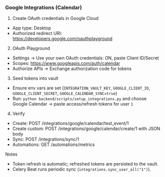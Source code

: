### Google Integrations (Calendar)

1. Create OAuth credentials in Google Cloud
- App type: Desktop
- Authorized redirect URI: https://developers.google.com/oauthplayground

2. OAuth Playground
- Settings → Use your own OAuth credentials: ON, paste Client ID/Secret
- Scopes: https://www.googleapis.com/auth/calendar
- Authorize APIs → Exchange authorization code for tokens

3. Seed tokens into vault
- Ensure env vars are set (`INTEGRATION_VAULT_KEY`, `GOOGLE_CLIENT_ID`, `GOOGLE_CLIENT_SECRET`, `GOOGLE_CALENDAR_SYNC=true`)
- Run: `python backend/scripts/setup_integrations.py` and choose Google Calendar → paste access/refresh tokens for user `1`

4. Verify
- Create: POST /integrations/google/calendar/test_event/1
- Create custom: POST /integrations/google/calendar/create/1 with JSON body
- Sync: POST /integrations/sync/1
- Automations: GET /automations/metrics

Notes
- Token refresh is automatic; refreshed tokens are persisted to the vault.
- Celery Beat runs periodic sync (`integrations.sync_user_all("1")`).

